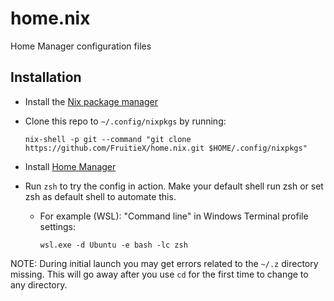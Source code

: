 # home.nix
Home Manager configuration files

## Installation

- Install the [Nix package manager](https://nixos.org/download.html#nix-quick-install)
- Clone this repo to `~/.config/nixpkgs` by running:

  ```
  nix-shell -p git --command "git clone https://github.com/FruitieX/home.nix.git $HOME/.config/nixpkgs"
  ```

- Install [Home Manager](https://github.com/nix-community/home-manager#installation)
- Run `zsh` to try the config in action. Make your default shell run zsh or set zsh as default shell to automate this.
  - For example (WSL): "Command line" in Windows Terminal profile settings:
    
    ```
    wsl.exe -d Ubuntu -e bash -lc zsh
    ```

NOTE: During initial launch you may get errors related to the `~/.z` directory missing.
This will go away after you use `cd` for the first time to change to any directory.
